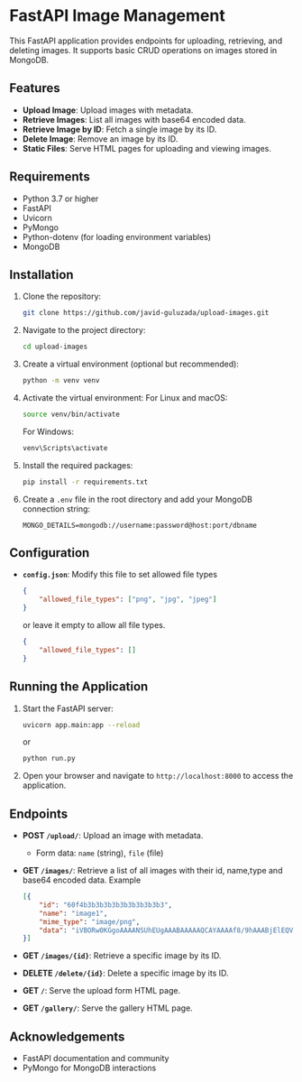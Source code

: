 # FastAPI Image Management

This FastAPI application provides endpoints for uploading, retrieving, and deleting images. It supports basic CRUD operations on images stored in MongoDB.

## Features

- **Upload Image**: Upload images with metadata.
- **Retrieve Images**: List all images with base64 encoded data.
- **Retrieve Image by ID**: Fetch a single image by its ID.
- **Delete Image**: Remove an image by its ID.
- **Static Files**: Serve HTML pages for uploading and viewing images.

## Requirements

- Python 3.7 or higher
- FastAPI
- Uvicorn
- PyMongo
- Python-dotenv (for loading environment variables)
- MongoDB

## Installation

1. Clone the repository:

    ```bash
    git clone https://github.com/javid-guluzada/upload-images.git
    ```

2. Navigate to the project directory:

    ```bash
    cd upload-images
    ```

3. Create a virtual environment (optional but recommended):

    ```bash
    python -m venv venv
    ```
4.  Activate the virtual environment:
    For Linux and macOS:
    ```bash
    source venv/bin/activate  
    ```
    For Windows:
    ```bash
    venv\Scripts\activate
    ```

4. Install the required packages:

    ```bash
    pip install -r requirements.txt
    ```

5. Create a `.env` file in the root directory and add your MongoDB connection string:

    ```
    MONGO_DETAILS=mongodb://username:password@host:port/dbname
    ```

## Configuration

- **`config.json`**: Modify this file to set allowed file types 

    ```json
    {
        "allowed_file_types": ["png", "jpg", "jpeg"]
    }
    ```
    or leave it empty to allow all file types.
    ```json
    {
        "allowed_file_types": []
    }
    ```

## Running the Application

1. Start the FastAPI server:

    ```bash
    uvicorn app.main:app --reload
    ```
    or
    ```bash
    python run.py
    ```
2. Open your browser and navigate to `http://localhost:8000` to access the application.

## Endpoints

- **POST `/upload/`**: Upload an image with metadata.
  - Form data: `name` (string), `file` (file)
  
- **GET `/images/`**: Retrieve a list of all images with their id, name,type and base64 encoded data.
    Example
    ```json
    [{
        "id": "60f4b3b3b3b3b3b3b3b3b3b3",
        "name": "image1",
        "mime_type": "image/png",
        "data": "iVBORw0KGgoAAAANSUhEUgAAABAAAAAQCAYAAAAf8/9hAAABjElEQVR42mNkAAYy...=="
    }]
    ```
- **GET `/images/{id}`**: Retrieve a specific image by its ID.

- **DELETE `/delete/{id}`**: Delete a specific image by its ID.

- **GET `/`**: Serve the upload form HTML page.

- **GET `/gallery/`**: Serve the gallery HTML page.

<!-- ## License

This project is licensed under the MIT License - see the [LICENSE](LICENSE) file for details. -->

## Acknowledgements

- FastAPI documentation and community
- PyMongo for MongoDB interactions
